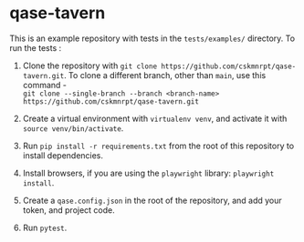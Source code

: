 # qase-tavern

This is an example repository with tests in the `tests/examples/` directory. To run the tests :

1. Clone the repository with `git clone https://github.com/cskmnrpt/qase-tavern.git`.
   To clone a different branch, other than `main`, use this command - <br> `git clone --single-branch --branch <branch-name> https://github.com/cskmnrpt/qase-tavern.git`

2. Create a virtual environment with `virtualenv venv`, and activate it with `source venv/bin/activate`.

3. Run `pip install -r requirements.txt` from the root of this repository to install dependencies.

4. Install browsers, if you are using the `playwright` library: `playwright install`.

5. Create a `qase.config.json` in the root of the repository, and add your token, and project code.

6. Run `pytest`.
